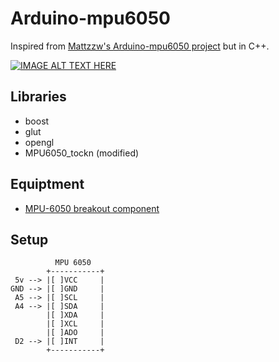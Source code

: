 # Arduino-mpu6050

Inspired from [Mattzzw's Arduino-mpu6050 project](https://github.com/mattzzw/Arduino-mpu6050 "Project link") but in C++.

[![IMAGE ALT TEXT HERE](https://i.ytimg.com/vi/yqFfmwVufMo/hqdefault.jpg?sqp=-oaymwEjCPYBEIoBSFryq4qpAxUIARUAAAAAGAElAADIQj0AgKJDeAE=&rs=AOn4CLDUQhLYZKAQ-WxJfWnspnev9Ral4g)](https://www.youtube.com/watch?v=yqFfmwVufMo)

## Libraries
* boost
* glut
* opengl
* MPU6050_tockn (modified)

## Equiptment
* [MPU-6050 breakout component](https://www.ebay.com.au/itm/GY-521-MPU-6050-3-Axis-Analogue-Gyroscope-and-Accelerometer/273369131170?hash=item3fa611e8a2:g:08AAAOSwPntcPfPJ:rk:1:pf:1&frcectupt=true)

## Setup
```
          MPU 6050    
        +-----------+
 5v --> |[ ]VCC     |
GND --> |[ ]GND     |
 A5 --> |[ ]SCL     |
 A4 --> |[ ]SDA     |
        |[ ]XDA     |
        |[ ]XCL     |
        |[ ]ADO     |
 D2 --> |[ ]INT     |
        +-----------+
```

